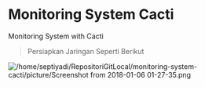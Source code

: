 # Monitoring System Cacti
Monitoring System with Cacti


> Persiapkan Jaringan Seperti Berikut

![/home/septiyadi/RepositoriGitLocal/monitoring-system-cacti/picture/Screenshot from 2018-01-06 01-27-35.png](images/foo.png)
